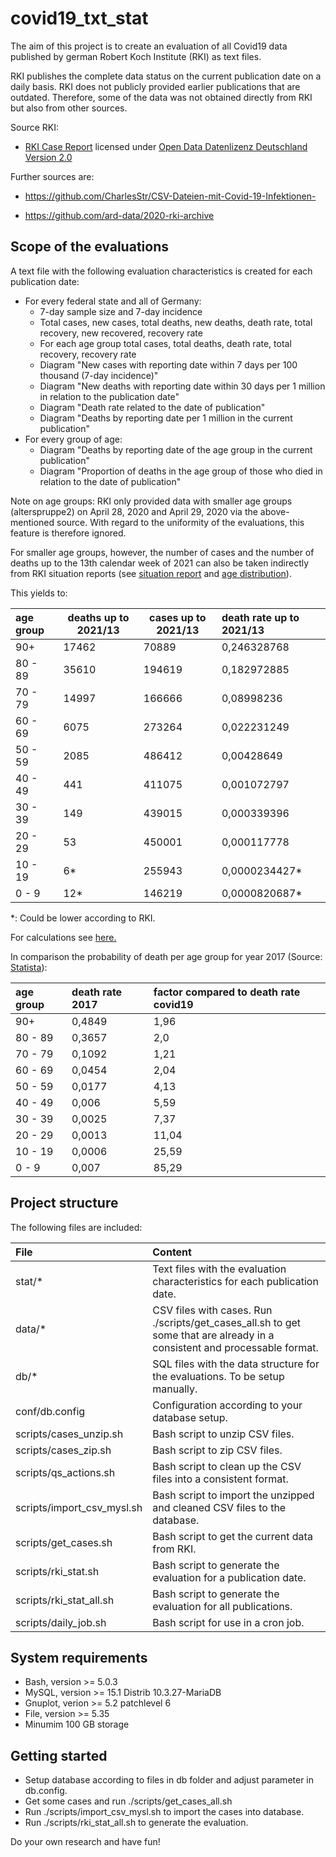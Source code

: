 # covid19_txt_stat
The aim of this project is to create an evaluation of all Covid19 data published by german Robert Koch Institute (RKI) as text files.

RKI publishes the complete data status on the current publication date on a daily basis. RKI does not publicly provided earlier publications that are outdated.
Therefore, some of the data was not obtained directly from RKI but also from other sources.

Source RKI:

* [RKI Case Report](https://www.rki.de/DE/Content/InfAZ/N/Neuartiges_Coronavirus/Fallzahlen.html) licensed under [Open Data Datenlizenz Deutschland Version 2.0](https://www.govdata.de/dl-de/by-2-0)

Further sources are:

* https://github.com/CharlesStr/CSV-Dateien-mit-Covid-19-Infektionen-

* https://github.com/ard-data/2020-rki-archive

## Scope of the evaluations
A text file with the following evaluation characteristics is created for each publication date:
* For every federal state and all of Germany: 
  * 7-day sample size and 7-day incidence
  * Total cases, new cases, total deaths, new deaths, death rate, total recovery, new recovered, recovery rate
  * For each age group total cases, total deaths, death rate, total recovery, recovery rate
  * Diagram "New cases with reporting date within 7 days per 100 thousand (7-day incidence)"
  * Diagram "New deaths with reporting date within 30 days per 1 million in relation to the publication date"
  * Diagram "Death rate related to the date of publication"
  * Diagram "Deaths by reporting date per 1 million in the current publication"
* For every group of age:
  * Diagram "Deaths by reporting date of the age group in the current publication"
  * Diagram "Proportion of deaths in the age group of those who died in relation to the date of publication"
  
Note on age groups: RKI only provided data with smaller age groups (alterspruppe2) on April 28, 2020 and April 29, 2020 
via the above-mentioned source. With regard to the uniformity of the evaluations, this feature is therefore ignored.  

For smaller age groups, however, the number of cases and the number of deaths up to the 13th calendar week of 2021 
can also be taken indirectly from RKI situation reports 
(see [situation report](https://www.rki.de/DE/Content/InfAZ/N/Neuartiges_Coronavirus/Situationsberichte/Apr_2021/2021-04-06-de.pdf?__blob=publicationFile) and 
[age distribution](https://www.rki.de/DE/Content/InfAZ/N/Neuartiges_Coronavirus/Daten/Altersverteilung.xlsx?__blob=publicationFile)). 

This yields to:

| age group | deaths up to 2021/13 | cases up to 2021/13 | death rate up to 2021/13 |                                                                                                               
|:----------|----------------------|---------------------|:------------------------|
| 90\+    | 17462                 | 70889               | 0,246328768             |
| 80 - 89  | 35610           | 194619               | 0,182972885         |  
| 70 - 79  | 14997                 | 166666            | 0,08998236         |  
| 60 - 69  | 6075                 | 273264          | 0,022231249         |    
| 50 - 59  | 2085           | 486412               | 0,00428649         |   
| 40 - 49  | 441                 | 411075        | 0,001072797         |  
| 30 - 39  | 149           | 439015        | 0,000339396         |  
| 20 - 29  | 53           | 450001         | 0,000117778         |   
| 10 - 19  | 6\*                  | 255943         | 0,0000234427\*         |   
| 0 - 9    | 12\*           | 146219         | 0,0000820687\*       |  

\*: Could be lower according to RKI.

For calculations see [here.](./ref/Altersverteilung2.xlsx)

In comparison the probability of death per age group for year 2017 (Source: [Statista](https://de.statista.com/statistik/daten/studie/3057/umfrage/sterbeziffern-nach-alter-und-geschlecht/)):

| age group | death rate 2017 | factor compared to death rate covid19 |                                                                                                              
|:----------|:------------------------|:-----|
| 90\+      | 0,4849                  | 1,96 |
| 80 - 89   | 0,3657                  | 2,0  |
| 70 - 79   | 0,1092                  | 1,21 |
| 60 - 69   | 0,0454         		  | 2,04 |  
| 50 - 59   | 0,0177                  | 4,13 |
| 40 - 49  | 0,006                    | 5,59 |
| 30 - 39  | 0,0025                   | 7,37 |
| 20 - 29  | 0,0013                   | 11,04 | 
| 10 - 19  | 0,0006  | 25,59 | 
| 0 - 9    | 0,007   | 85,29 |

## Project structure
The following files are included:

| File                       | Content                                                                                                                    |
|:---------------------------|:---------------------------------------------------------------------------------------------------------------------------|
| stat/\*                   | Text files with the evaluation characteristics for each publication date.                                                  |
| data/\*                   | CSV files with cases. Run ./scripts/get_cases_all.sh to get some that are already in a consistent and processable format.| 
| db/\*                 | SQL files with the data structure for the evaluations. To be setup manually.                          |
| conf/db.config       | Configuration according to your database setup.                                         |
| scripts/cases_unzip.sh     | Bash script to unzip CSV files.                                                                                            |
| scripts/cases_zip.sh       | Bash script to zip CSV files.                                                                                |
| scripts/qs_actions.sh     | Bash script to clean up the CSV files into a consistent format.                                                            |
| scripts/import_csv_mysl.sh | Bash script to import the unzipped and cleaned CSV files to the database.                                                  |
| scripts/get_cases.sh     | Bash script to get the current data from RKI.                                                                              |
| scripts/rki_stat.sh        | Bash script to generate the evaluation for a publication date.                                                   |
| scripts/rki_stat_all.sh     | Bash script to generate the evaluation for all publications.                                                       |
| scripts/daily_job.sh     | Bash script for use in a cron job.                                                                        |

## System requirements
* Bash, version >=   5.0.3
* MySQL, version >= 15.1 Distrib 10.3.27-MariaDB
* Gnuplot, verion >= 5.2 patchlevel 6
* File, version >= 5.35
* Minumim 100 GB storage

## Getting started
* Setup database according to files in db folder and adjust parameter in db.config.
* Get some cases and run ./scripts/get_cases_all.sh
* Run ./scripts/import_csv_mysl.sh to import the cases into database.
* Run ./scripts/rki_stat_all.sh to generate the evaluation.

Do your own research and have fun!
